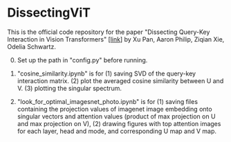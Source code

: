 # DissectingViT
This is the official code repository for the paper "Dissecting Query-Key Interaction in Vision Transformers" [[link](https://arxiv.org/abs/2405.14880)] by Xu Pan, Aaron Philip, Ziqian Xie, Odelia Schwartz.

0. Set up the path in "config.py" before running.

1. "cosine_similarity.ipynb" is for (1) saving SVD of the query-key interaction matrix. (2) plot the averaged cosine similarity between U and V. (3) plotting the singular spectrum.

2. "look_for_optimal_imagesnet_photo.ipynb" is for (1) saving files containing the projection values of imagenet image embedding onto singular vectors and attention values (product of max projection on U and max projection on V), (2) drawing figures with top attention images for each layer, head and mode, and corresponding U map and V map. 
